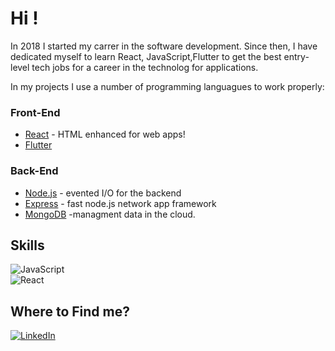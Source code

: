 # Hi !
In 2018 I started my carrer in the software development. Since then, I have dedicated myself to learn React, JavaScript,Flutter  to get  the best entry-level tech jobs for a career in the technolog for applications.

In my projects I use a number of programming languagues to work properly:

### Front-End
- [React](https://reactjs.org/) - HTML enhanced for web apps!
- [Flutter](https://flutter.dev/)
### Back-End
- [Node.js](http://nodejs.org) - evented I/O for the backend
- [Express](http://expressjs.com) - fast node.js network app framework 
- [MongoDB](https://www.mongodb.com/) -managment data in the cloud.

## Skills
![JavaScript](https://img.shields.io/badge/JavaScript-_-F7DF1E?style=for-the-badge&logo=javascript)<br/>
![React](https://img.shields.io/badge/React-_-61DAFB?style=for-the-badge&logo=react)<br/>

## Where to Find me?
[![LinkedIn](https://img.shields.io/badge/LinkedIn-Oscar_Fernando_Silva-0A66C2?style=for-the-badge&logo=linkedin)](https://www.linkedin.com/in/oscar-fernando-silva-84294420a/)<br/>

